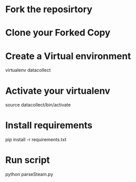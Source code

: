 # Fork the reposirtory
# Clone your Forked Copy
# Create a Virtual environment
  
  virtualenv datacollect

# Activate your virtualenv

  source datacollect/bin/activate

# Install requirements

  pip install -r requirements.txt

# Run script

  python parseSteam.py  